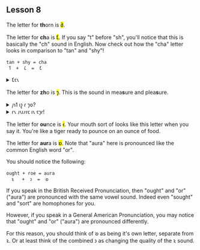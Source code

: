 ## Lesson 8

The letter for **th**orn is <mark>𐑔</mark>.

The letter for **ch**a is <mark>𐑗</mark>. If you say "t" before "sh", you'll notice that this is basically the "ch" sound in English. Now check out how the "cha" letter looks in comparison to "tan" and "shy"!

```
tan + shy = cha
 𐑑  +  𐑖  =  𐑗
```

<details>
    <summary>𐑗𐑱𐑯</summary>
    <p>chain</p>
</details>



The letter for **zh**o is <mark>𐑠</mark>. This is the sound in mea**s**ure and plea**s**ure.

<details>
    <summary>𐑢𐑪𐑑 𐑦𐑟 𐑩 𐑠𐑴?</summary>
    <p>What is a zho?</p>
</details>

<details>
    <summary>𐑩𐑯 𐑨𐑯𐑦𐑥𐑩𐑤 𐑦𐑯 𐑱𐑠𐑩!</summary>
    <p>An animal in Asia!</p>
    <img src="../images/zho.jpg"></img>
</details>

The letter for **ou**nce is <mark>𐑬</mark>. Your mouth sort of looks like this letter when you say it. You're like a tiger ready to pounce on an ounce of food.

The letter for **aur**a is <mark>𐑹</mark>. Note that "aura" here is pronounced like the common English word "or".

You should notice the following: 

```
ought + roe = aura
  𐑷   +  𐑮  =  𐑹
```

If you speak in the British Received Pronunciation, then "ought" and "or" ("aura") are pronounced with the same vowel sound. Indeed even "sought" and "sort" are homophones for you.

However, if you speak in a General American Pronunciation, you may notice that "ought" and "or" ("aura") are pronounced differently.

For this reason, you should think of 𐑹 as being it's own letter, separate from 𐑷. Or at least think of the combined 𐑮 as changing the quality of the 𐑷 sound.
